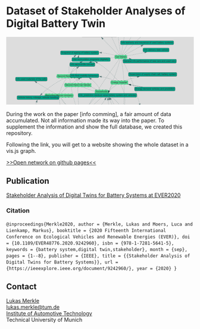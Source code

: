 # Dataset of Stakeholder Analyses of Digital Battery Twin

![header_img](images/network.png)

During the work on the paper [info comming], a fair amount of data accumulated. Not all information made its way into the paper. To supplement the information and show the full database, we created this repository. 

Following the link, you will get to a website showing the whole dataset in a vis.js graph.

[>>Open network on github pages<<](https://tumftm.github.io/stakeholder-digital-battery-twin/index.html)


## Publication
[Stakeholder Analysis of Digital Twins for Battery Systems at EVER2020](https://doi.org/10.1109/EVER48776.2020.9242960)

### Citation
`@inproceedings{Merkle2020,
author = {Merkle, Lukas and Moers, Luca and Lienkamp, Markus},
booktitle = {2020 Fifteenth International Conference on Ecological Vehicles and Renewable Energies (EVER)},
doi = {10.1109/EVER48776.2020.9242960},
isbn = {978-1-7281-5641-5},
keywords = {battery system,digital twin,stakeholder},
month = {sep},
pages = {1--8},
publisher = {IEEE},
title = {{Stakeholder Analysis of Digital Twins for Battery Systems}},
url = {https://ieeexplore.ieee.org/document/9242960/},
year = {2020}
}`

## Contact
[Lukas Merkle](https://www.ftm.mw.tum.de/en/institute/staff/smarte-mobilitaet/lukas-merkle-msc/lukas-merkle-m-sc/)  
lukas.merkle@tum.de  
[Institute of Automotive Technology](https://www.ftm.mw.tum.de/en/home/)  
Technical University of Munich
